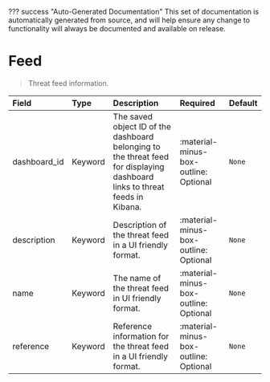 ??? success "Auto-Generated Documentation"
    This set of documentation is automatically generated from source, and will help ensure any change to functionality will always be documented and available on release.

# Feed

> Threat feed information.

| Field | Type | Description | Required | Default |
| :--- | :--- | :--- | :--- | :--- |
| dashboard_id | Keyword | The saved object ID of the dashboard belonging to the threat feed for displaying dashboard links to threat feeds in Kibana. | :material-minus-box-outline: Optional | `None` |
| description | Keyword | Description of the threat feed in a UI friendly format. | :material-minus-box-outline: Optional | `None` |
| name | Keyword | The name of the threat feed in UI friendly format. | :material-minus-box-outline: Optional | `None` |
| reference | Keyword | Reference information for the threat feed in a UI friendly format. | :material-minus-box-outline: Optional | `None` |
